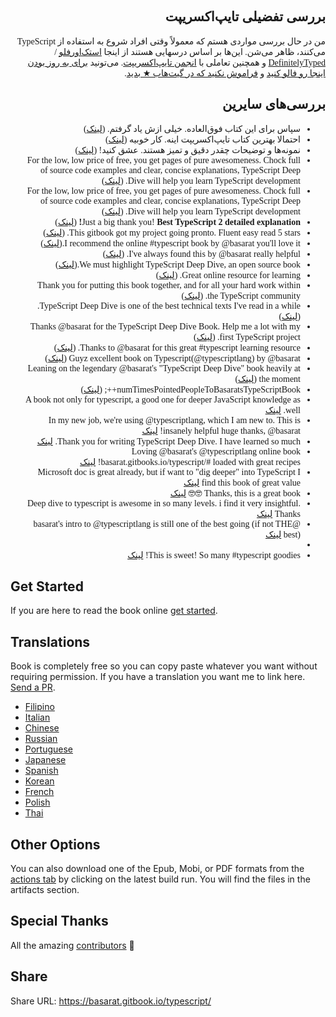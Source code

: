 <div dir="rtl" style='font-family: "Iransans";'>

## بررسی تفضیلی تایپ‌اکسریپت

من در حال بررسی مواردی هستم که معمولاً وقتی افراد شروع به استفاده از TypeScript می‌کنند، ظاهر می‌شن. این‌ها بر اساس درسهایی هستند از اینجا [استک‌اورفلو](http://stackoverflow.com/tags/typescript/topusers) / [DefinitelyTyped](https://github.com/DefinitelyTyped/) و همچنین تعاملی با [انجمن تایپ‌اکسریپت](https://github.com/TypeStrong/). می‌تونید [برای به روز بودن اینجا رو فالو کنید](https://twitter.com/basarat) و [فراموش نکنید که در گیت‌هاب ★ بدید](https://github.com/basarat/typescript-book).

</div>

<div dir="rtl" style='font-family: "Iransans"; text-align: right;'>

## بررسی‌های سایرین

- سپاس برای این کتاب فوق‌العاده. خیلی ازش یاد گرفتم. ([لینک](https://www.gitbook.com/book/basarat/typescript/discussions/21#comment-1468279131934))
- احتمالا بهترین کتاب تایپ‌اکسریپت اینه. کار خوبیه ([لینک](https://twitter.com/thelondonjs/status/756419561570852864))
- نمونه‌ها و توضیحات چقدر دقیق و تمیز هستند. عشق کنید! ([لینک](https://twitter.com/joe_mighty/status/758290957280346112))
- For the low, low price of free, you get pages of pure awesomeness. Chock full of source code examples and clear, concise explanations, TypeScript Deep Dive will help you learn TypeScript development. ([لینک](https://www.nativescript.org/blog/details/free-book-typescript-deep-dive))
- For the low, low price of free, you get pages of pure awesomeness. Chock full of source code examples and clear, concise explanations, TypeScript Deep Dive will help you learn TypeScript development. ([لینک](https://www.nativescript.org/blog/details/free-book-typescript-deep-dive))
- Just a big thank you! **Best TypeScript 2 detailed explanation!** ([لینک](https://www.gitbook.com/book/basarat/typescript/discussions/38))
- This gitbook got my project going pronto. Fluent easy read 5 stars. ([لینک](https://twitter.com/thebabellion/status/779888195559235584))
- I recommend the online #typescript book by @basarat you'll love it.([لینک](https://twitter.com/markpieszak/status/788099306590969860))
- I've always found this by @basarat really helpful. ([لینک](https://twitter.com/Brocco/status/789887640656945152))
- We must highlight TypeScript Deep Dive, an open source book.([لینک](https://www.siliconrepublic.com/enterprise/typescript-programming-javascript))
- Great online resource for learning. ([لینک](https://twitter.com/rdfuhr/status/790193307708076035))
- Thank you for putting this book together, and for all your hard work within the TypeScript community. ([لینک](https://github.com/basarat/typescript-book/pull/183#issuecomment-257799713))
- TypeScript Deep Dive is one of the best technical texts I've read in a while. ([لینک](https://twitter.com/borekb/status/794287092272599040))
- Thanks @basarat for the TypeScript Deep Dive Book. Help me a lot with my first TypeScript project. ([لینک](https://twitter.com/betolinck/status/797901548562960384))
- Thanks to @basarat for this great #typescript learning resource. ([لینک](https://twitter.com/markuse1501/status/799116176815230976))
- Guyz excellent book on Typescript(@typescriptlang) by @basarat ([لینک](https://twitter.com/deeinlove/status/813245965507260417))
- Leaning on the legendary @basarat's "TypeScript Deep Dive" book heavily at the moment ([لینک](https://twitter.com/sitapati/status/814379404956532737))
- numTimesPointedPeopleToBasaratsTypeScriptBook++; ([لینک](https://twitter.com/brocco/status/814227741696462848))
- A book not only for typescript, a good one for deeper JavaScript knowledge as well. [لینک](https://www.gitbook.com/book/basarat/typescript/discussions/59)
- In my new job, we're using @typescriptlang, which I am new to. This is insanely helpful huge thanks, @basarat! [لینک](https://twitter.com/netchkin/status/855339390566096896)
- Thank you for writing TypeScript Deep Dive. I have learned so much. [لینک](https://twitter.com/buctwbzs/status/857198618704355328?refsrc=email&s=11)
- Loving @basarat's @typescriptlang online book basarat.gitbooks.io/typescript/# loaded with great recipes! [لینک](https://twitter.com/ericliprandi/status/857608837309677568)
- Microsoft doc is great already, but if want to "dig deeper" into TypeScript I find this book of great value [لینک](https://twitter.com/caludio/status/876729910550831104)
- Thanks, this is a great book 🤓🤓 [لینک](https://twitter.com/jjwonmin/status/885666375548547073)
- Deep dive to typescript is awesome in so many levels. i find it very insightful. Thanks [لینک](https://twitter.com/orenmizr/status/891083492787970053)
- @basarat's intro to @typescriptlang is still one of the best going (if not THE best) [لینک](https://twitter.com/stevealee/status/953953255968698368)
-
- This is sweet! So many #typescript goodies! [لینک](https://twitter.com/pauliescanlon/status/989898852474998784)
</div>

## Get Started

If you are here to read the book online [get started](https://basarat.gitbook.io/typescript/getting-started).

## Translations

Book is completely free so you can copy paste whatever you want without requiring permission. If you have a translation you want me to link here. [Send a PR](https://github.com/basarat/typescript-book/edit/master/README.md).

- [Filipino](https://github.com/themarshann/typescript-book-fil)
- [Italian](https://github.com/TizioFittizio/typescript-book)
- [Chinese](https://github.com/jkchao/typescript-book-chinese)
- [Russian](https://github.com/etroynov/typescript-book)
- [Portuguese](https://github.com/overlineink/typescript-book)
- [Japanese](https://github.com/yohamta/typescript-book)
- [Spanish](https://github.com/melissarofman/typescript-book)
- [Korean](https://github.com/radlohead/typescript-book)
- [French](https://github.com/HachemiH/typescript-book)
- [Polish](https://github.com/mbiesiad/typescript-book/tree/pl_PL)
- [Thai](https://github.com/futurouz/typescript-book)

## Other Options

You can also download one of the Epub, Mobi, or PDF formats from the [actions tab](https://github.com/basarat/typescript-book/actions) by clicking on the latest build run. You will find the files in the artifacts section.

## Special Thanks

All the amazing [contributors](https://github.com/basarat/typescript-book/graphs/contributors) 🌹

## Share

Share URL: https://basarat.gitbook.io/typescript/
